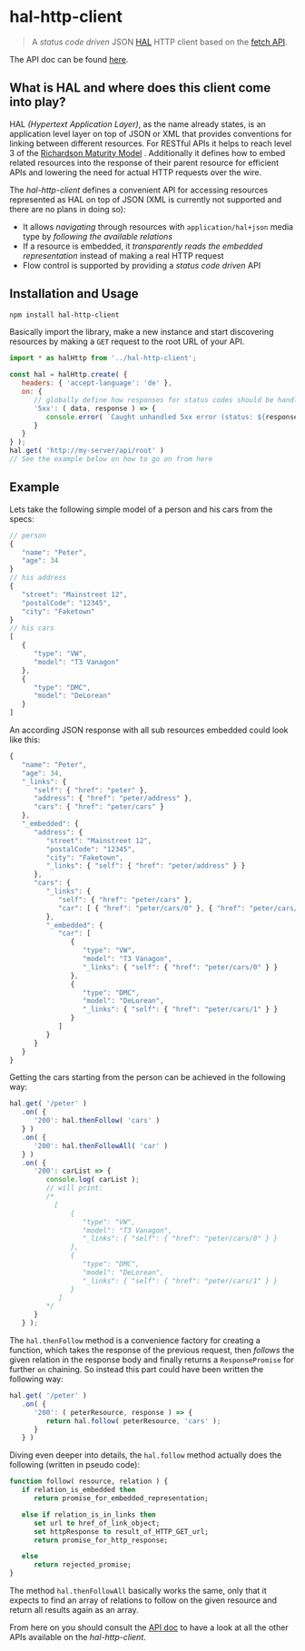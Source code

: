 # hal-http-client

> A _status code driven_ JSON [HAL](http://stateless.co/hal_specification.html) HTTP client based on the [fetch API](https://developer.mozilla.org/en-US/docs/Web/API/Fetch_API).

The API doc can be found [here](docs/api/hal-http-client.md).


## What is HAL and where does this client come into play?

HAL _(Hypertext Application Layer)_, as the name already states, is an application level layer on top of JSON or XML that provides conventions for linking between different resources.
For RESTful APIs it helps to reach level 3 of the [Richardson Maturity Model](https://martinfowler.com/articles/richardsonMaturityModel.html) .
Additionally it defines how to embed related resources into the response of their parent resource for efficient APIs and lowering the need for actual HTTP requests over the wire.

The _hal-http-client_ defines a convenient API for accessing resources represented as HAL on top of JSON (XML is currently not supported and there are no plans in doing so):
- It allows _navigating_ through resources with `application/hal+json` media type by _following the available relations_
- If a resource is embedded, it _transparently reads the embedded representation_ instead of making a real HTTP request
- Flow control is supported by providing a _status code driven_ API


## Installation and Usage

```sh
npm install hal-http-client
```

Basically import the library, make a new instance and start discovering resources by making a `GET` request to the root URL of your API.

```js
import * as halHttp from '../hal-http-client';

const hal = halHttp.create( {
   headers: { 'accept-language': 'de' },
   on: {
      // globally define how responses for status codes should be handled that were not handled locally
      '5xx': ( data, response ) => {
         console.error( `Caught unhandled 5xx error (status: ${response.status})` );
      }
   }
} );
hal.get( 'http://my-server/api/root' )
// See the example below on how to go on from here
```


## Example

Lets take the following simple model of a person and his cars from the specs:

```js
// person
{
   "name": "Peter",
   "age": 34
}
// his address
{
   "street": "Mainstreet 12",
   "postalCode": "12345",
   "city": "Faketown"
}
// his cars
[
   {
      "type": "VW",
      "model": "T3 Vanagon"
   },
   {
      "type": "DMC",
      "model": "DeLorean"
   }
]
```

An according JSON response with all sub resources embedded could look like this:

```js
{
   "name": "Peter",
   "age": 34,
   "_links": {
      "self": { "href": "peter" },
      "address": { "href": "peter/address" },
      "cars": { "href": "peter/cars" }
   },
   "_embedded": {
      "address": {
         "street": "Mainstreet 12",
         "postalCode": "12345",
         "city": "Faketown",
         "_links": { "self": { "href": "peter/address" } }
      },
      "cars": {
         "_links": {
            "self": { "href": "peter/cars" },
            "car": [ { "href": "peter/cars/0" }, { "href": "peter/cars/1" } ]
         },
         "_embedded": {
            "car": [
               {
                  "type": "VW",
                  "model": "T3 Vanagon",
                  "_links": { "self": { "href": "peter/cars/0" } }
               },
               {
                  "type": "DMC",
                  "model": "DeLorean",
                  "_links": { "self": { "href": "peter/cars/1" } }
               }
            ]
         }
      }
   }
}
```

Getting the cars starting from the person can be achieved in the following way:

```js
hal.get( '/peter' )
   .on( {
      '200': hal.thenFollow( 'cars' )
   } )
   .on( {
      '200': hal.thenFollowAll( 'car' )
   } )
   .on( {
      '200': carList => {
         console.log( carList );
         // will print:
         /*
           [
               {
                  "type": "VW",
                  "model": "T3 Vanagon",
                  "_links": { "self": { "href": "peter/cars/0" } }
               },
               {
                  "type": "DMC",
                  "model": "DeLorean",
                  "_links": { "self": { "href": "peter/cars/1" } }
               }
            ]
         */
      }
   } );
```

The `hal.thenFollow` method is a convenience factory for creating a function, which takes the response of the previous request, then _follows_ the given relation in the response body and finally returns a `ResponsePromise` for further `on` chaining.
So instead this part could have been written the following way:

```js
hal.get( '/peter' )
   .on( {
      '200': ( peterResource, response ) => {
         return hal.follow( peterResource, 'cars' );
      }
   } )
```

Diving even deeper into details, the `hal.follow` method actually does the following (written in pseudo code):

```vb
function follow( resource, relation ) {
   if relation_is_embedded then
      return promise_for_embedded_representation;

   else if relation_is_in_links then
      set url to href_of_link_object;
      set httpResponse to result_of_HTTP_GET_url;
      return promise_for_http_response;

   else
      return rejected_promise;
}
```

The method `hal.thenFollowAll` basically works the same, only that it expects to find an array of relations to follow on the given resource and return all results again as an array.

From here on you should consult the [API doc](docs/api/hal-http-client.md) to have a look at all the other APIs available on the _hal-http-client_.
